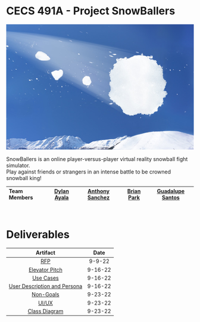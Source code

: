 # CECS 491A - Project SnowBallers

![Snowball](snowball.jpg)

SnowBallers is an online player-versus-player virtual reality snowball fight simulator.  
Play against friends or strangers in an intense battle to be crowned snowball king!

|Team Members|[Dylan Ayala](https://github.com/BlackSwiss)|[Anthony Sanchez](https://github.com/AnthonySanchez150)|[Brian Park](https://github.com/brianpark24)|[Guadalupe Santos](https://github.com/alfonsantos6)|
|:-|:-:|:-:|:-:|:-:|

&nbsp;

# Deliverables

|  Artifact  |  Date  |
|:----------:|:------:|
|[RFP](https://github.com/BlackSwiss/491ASnowBallers/blob/main/RFP.md)|9-9-22|
|[Elevator Pitch](https://github.com/BlackSwiss/491ASnowBallers/blob/main/EleveatorPitch.md)|9-16-22|
|[Use Cases](https://github.com/BlackSwiss/491ASnowBallers/blob/main/UseCases.md)|9-16-22|
|[User Description and Persona](https://github.com/BlackSwiss/491ASnowBallers/blob/main/User%20Description%20and%20Person.md)|9-16-22|
|[Non-Goals](https://github.com/BlackSwiss/491ASnowBallers/blob/main/NonGoals.md)|9-23-22|
|[UI/UX](https://github.com/BlackSwiss/491ASnowBallers/blob/main/UI.md)|9-23-22|
|[Class Diagram](https://github.com/BlackSwiss/491ASnowBallers/blob/main/ClassDiagram.md)|9-23-22|
